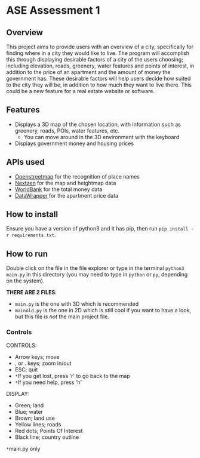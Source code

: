 # ASE Assessment 1
## Overview
This project aims to provide users with an overview of a city, specifically for finding where in a city they would like to live. The program will accomplish this through displaying desirable factors of a city of the users choosing; including elevation, roads, greenery, water features and points of interest, in addition to the price of an apartment and the amount of money the government has. These desirable factors will help users decide how suited to the city they will be, in addition to how much they want to live there. This could be a new feature for a real estate website or software.
## Features
 - Displays a 3D map of the chosen location, with information such as greenery, roads, POIs, water features, etc.
    - You can move around in the 3D environment with the keyboard
 - Displays government money and housing prices
## APIs used
 - [Openstreetmap](nominatim.openstreetmap.org) for the recognition of place names
 - [Nextzen](nextzen.org) for the map and heightmap data
 - [WorldBank](worldbank.org) for the total money data
 - [DataWrapper](https://www.datawrapper.de/) for the apartment price data
## How to install
Ensure you have a version of python3 and it has pip, then run `pip install -r requirements.txt`.
## How to run
Double click on the file in the file explorer or type in the terminal `python3 main.py` in this directory (you may need to type in `python` or `py`, depending on the system).

**THERE ARE 2 FILES**:
 - `main.py` is the one with 3D which is recommended
 - `mainold.py` is the one in 2D which is still cool if you want to have a look, but this file *is not* the main project file.
### Controls
CONTROLS:
 - Arrow keys; move
 - , or . keys; zoom in/out
 - ESC; quit
 - `*`If you get lost, press 'r' to go back to the map
 - `*`If you need help, press 'h'

DISPLAY:
 - Green; land
 - Blue; water
 - Brown; land use
 - Yellow lines; roads
 - Red dots; Points Of Interest
 - Black line; country outline

`*`main.py only

